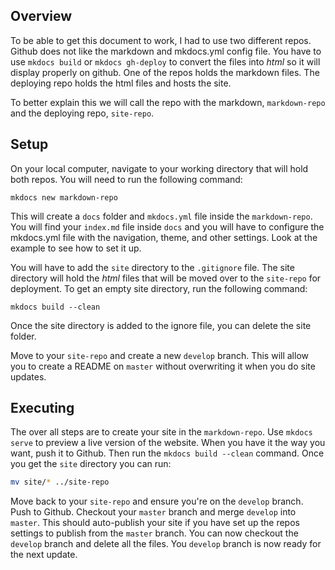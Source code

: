 ## Overview

To be able to get this document to work, I had to use two different repos. Github does not like the markdown and mkdocs.yml config file.  You have to use ```mkdocs build``` or ```mkdocs gh-deploy``` to convert the files into *html* so it will display properly on github. One of the repos holds the markdown files. The deploying repo holds the html files and hosts the site.

To better explain this we will call the repo with the markdown, ```markdown-repo``` and the deploying repo, ```site-repo```.

## Setup

On your local computer, navigate to your working directory that will hold both repos. You will need to run the following command:

```
mkdocs new markdown-repo
```

This will create a ```docs``` folder and ```mkdocs.yml``` file inside the ```markdown-repo```. You will find your ```index.md``` file inside ```docs``` and you will have to configure the mkdocs.yml file with the navigation, theme, and other settings. Look at the example to see how to set it up.

You will have to add the ```site``` directory to the ```.gitignore``` file. The site directory will hold the *html* files that will be moved over to the ```site-repo``` for deployment. To get an empty site directory, run the following command:

```
mkdocs build --clean
```

Once the site directory is added to the ignore file, you can delete the site folder.

Move to your ```site-repo``` and create a new ```develop``` branch. This will allow you to create a README on ```master``` without overwriting it when you do site updates.

## Executing

The over all steps are to create your site in the ```markdown-repo```. Use ```mkdocs serve``` to preview a live version of the website. When you have it the way you want, push it to Github. Then run the ```mkdocs build --clean``` command. Once you get the ```site``` directory you can run:

```bash
mv site/* ../site-repo
```

Move back to your ```site-repo``` and ensure you're on the ```develop``` branch. Push to Github. Checkout your ```master``` branch and merge ```develop``` into ```master```.  This should auto-publish your site if you have set up the repos settings to publish from the ```master``` branch. You can now checkout the ```develop``` branch and delete all the files. You ```develop``` branch is now ready for the next update.